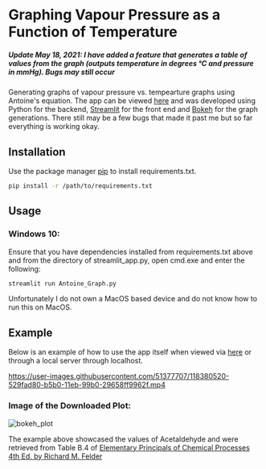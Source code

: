 # Graphing Vapour Pressure as a Function of Temperature 

##### Update May 18, 2021: I have added a feature that generates a table of values from the graph (outputs temperature in degrees °C and pressure in mmHg). Bugs may still occur

Generating graphs of vapour pressure vs. tempearture graphs using Antoine's equation. The app can be viewed [here](https://share.streamlit.io/thomaslee01/vapourpressuregraph) and was developed using Python for the backend, [Streamlit](https://streamlit.io/) for the front end and [Bokeh](https://bokeh.org/) for the graph generations. There still may be a few bugs that made it past me but so far everything is working okay. 

## Installation

Use the package manager [pip](https://pip.pypa.io/en/stable/) to install requirements.txt.

```bash
pip install -r /path/to/requirements.txt
```

## Usage

### Windows 10:

Ensure that you have dependencies installed from requirements.txt above and from the directory of streamlit_app.py, open cmd.exe and enter the following:

```bash
streamlit run Antoine_Graph.py
```
Unfortunately I do not own a MacOS based device and do not know how to run this on MacOS. 

## Example 
Below is an example of how to use the app itself when viewed via [here](https://share.streamlit.io/thomaslee01/vapourpressuregraph) or through a
local server through localhost.

https://user-images.githubusercontent.com/51377707/118380520-529fad80-b5b0-11eb-99b0-29658ff9962f.mp4

### Image of the Downloaded Plot:
![bokeh_plot](https://user-images.githubusercontent.com/51377707/118383936-6b1fc000-b5d0-11eb-8e0f-b9596c34f182.png)


The example above showcased the values of Acetaldehyde and were retrieved from Table B.4 of [Elementary Principals of Chemical Processes 4th Ed. by Richard M. Felder](https://www.wiley.com/en-ca/Elementary+Principles+of+Chemical+Processes%2C+4th+Edition-p-9781119192107)
